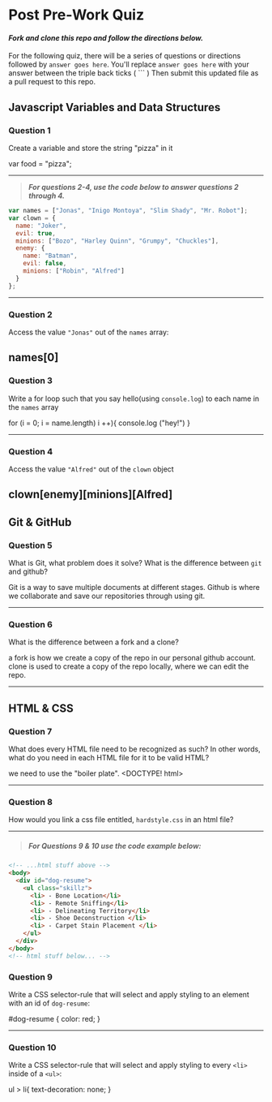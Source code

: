 # Post Pre-Work Quiz

#### ***Fork and clone this repo and follow the directions below.***

For the following quiz, there will be a series of questions or directions followed by `answer goes here`. You'll replace `answer goes here` with your answer between the triple back ticks ( \`\`\` ) Then submit this updated file as a pull request to this repo.

## Javascript Variables and Data Structures

### Question 1

Create a variable and store the string "pizza" in it

var food = "pizza";

---

>  ***For questions 2-4, use the code below to answer questions 2 through 4.***

```js
var names = ["Jonas", "Inigo Montoya", "Slim Shady", "Mr. Robot"];
var clown = {
  name: "Joker",
  evil: true,
  minions: ["Bozo", "Harley Quinn", "Grumpy", "Chuckles"],
  enemy: {
    name: "Batman",
    evil: false,
    minions: ["Robin", "Alfred"]  
  }
};
```

---

### Question 2

Access the value `"Jonas"` out of the `names` array:


names[0]
---

### Question 3

Write a for loop such that you say hello(using `console.log`) to each name in the `names` array

for (i = 0; i = name.length) i ++){
  console.log ("hey!")
}

---


### Question 4

Access the value `"Alfred"` out of the `clown` object


clown[enemy][minions][Alfred]
---

## Git & GitHub

### Question 5

What is Git, what problem does it solve? What is the difference between `git` and github?

Git is a way to save multiple documents at different stages.
Github is where we collaborate and save our repositories through using git.

---

### Question 6

What is the difference between a fork and a clone?

a fork is how we create a copy of the repo in our personal github account.
clone is used to create a copy of the repo locally, where we can edit the repo.

---

## HTML & CSS

### Question 7

What does every HTML file need to be recognized as such? In other words, what do you need in each HTML file for it to be valid HTML?

we need to use the "boiler plate".
<DOCTYPE! html>
<html>
<title></title>
<body></body>
</html>

---

### Question 8

How would you link a css file entitled, `hardstyle.css` in an html file?

<link ref="stylesheet" type="text/css" href="hardstyle.css">

---

> ##### For Questions 9 & 10 use the code example below:

```HTML
<!-- ...html stuff above -->
<body>
  <div id="dog-resume">
    <ul class="skillz">
      <li> - Bone Location</li>
      <li> - Remote Sniffing</li>
      <li> - Delineating Territory</li>
      <li> - Shoe Deconstruction </li>
      <li> - Carpet Stain Placement </li>
    </ul>
  </div>
</body>
<!-- html stuff below... -->
```

### Question 9

Write a CSS selector-rule that will select and apply styling to an element with an id of `dog-resume`:


#dog-resume {
  color: red;
}

---

### Question 10

Write a CSS selector-rule that will select and apply styling to every `<li>` inside of a `<ul>`:

ul > li{
  text-decoration: none;
}

